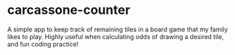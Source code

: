 # carcassone-counter

A simple app to keep track of remaining tiles in a board game that my family likes to play.  Highly useful when calculating odds of drawing a desired tile, and fun coding practice!
